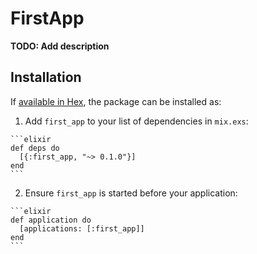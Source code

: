 # FirstApp

**TODO: Add description**

## Installation

If [available in Hex](https://hex.pm/docs/publish), the package can be installed as:

  1. Add `first_app` to your list of dependencies in `mix.exs`:

    ```elixir
    def deps do
      [{:first_app, "~> 0.1.0"}]
    end
    ```

  2. Ensure `first_app` is started before your application:

    ```elixir
    def application do
      [applications: [:first_app]]
    end
    ```


